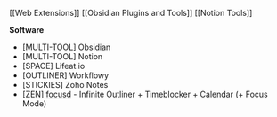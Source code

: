 [[Web Extensions]]
[[Obsidian Plugins and Tools]]
[[Notion Tools]]

**Software**
- [MULTI-TOOL] Obsidian
- [MULTI-TOOL] Notion
- [SPACE] Lifeat.io
- [OUTLINER] Workflowy
- [STICKIES] Zoho Notes
- [ZEN] [focusd](https://focusd.app/) - Infinite Outliner + Timeblocker + Calendar (+ Focus Mode)
